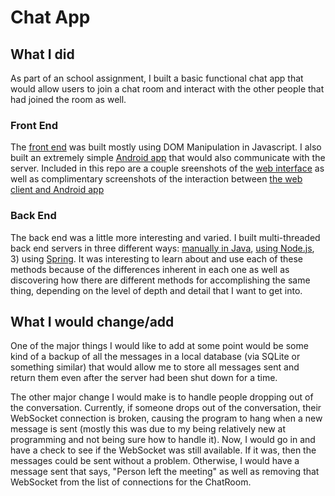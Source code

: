 # Chat App

## What I did
As part of an school assignment, I built a basic functional chat app that would allow users to join a chat room and interact with the other people that had joined the room as well.  

### Front End
The [front end](web_front_end) was built mostly using DOM Manipulation in Javascript.  I also built an extremely simple [Android app](android_app) that would also communicate with the server.  Included in this repo are a couple sreenshots of the [web interface](screenshots/web) as well as complimentary screenshots of the interaction between [the web client and Android app](screenshots/android)

### Back End
The back end was a little more interesting and varied.  I built multi-threaded back end servers in three different ways: [manually in Java](my_server), [using Node.js](node_server), 3) using [Spring](spring_server).  It was interesting to learn about and use each of these methods because of the differences inherent in each one as well as discovering how there are different methods for accomplishing the same thing, depending on the level of depth and detail that I want to get into.


## What I would change/add

One of the major things I would like to add at some point would be some kind of a backup of all the messages in a local database (via SQLite or something similar) that would allow me to store all messages sent and return them even after the server had been shut down for a time.
<p>
The other major change I would make is to handle people dropping out of the conversation.  Currently, if someone drops out of the conversation, their WebSocket connection is broken, causing the program to hang when a new message is sent (mostly this was due to my being relatively new at programming and not being sure how to handle it).  Now, I would go in and have a check to see if the WebSocket was still available.  If it was, then the messages could be sent without a problem.  Otherwise, I would have a message sent that says, "Person left the meeting" as well as removing that WebSocket from the list of connections for the ChatRoom.